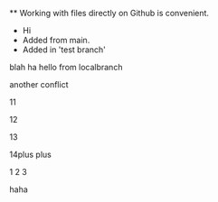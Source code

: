   ** Working with files directly on Github is convenient.
* Hi
* Added from main.
* Added in 'test branch'

blah
ha
hello from localbranch


another conflict

11

12

13

14plus plus


1 2 3


haha

